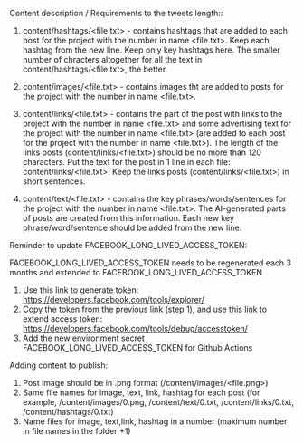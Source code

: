 Content description / Requirements to the tweets length::

1. content/hashtags/<file.txt> - contains hashtags that are added to each post for the project with the number in name <file.txt>. Keep each hashtag from the new line. Keep only key hashtags here. The smaller number of chracters altogether for all the text in content/hashtags/<file.txt>, the better.

2. content/images/<file.txt> - contains images tht are added to posts for the project with the number in name <file.txt>.

3. content/links/<file.txt> - contains the part of the post with links to the project with the number in name <file.txt> and some advertising text for the project with the number in name <file.txt> (are added to each post for the project with the number in name <file.txt>). The length of the links posts (content/links/<file.txt>) should be no more than 120 characters. Put the text for the post in 1 line in each file: content/links/<file.txt>. Keep the links posts (content/links/<file.txt>) in short sentences.

4. content/text/<file.txt> - contains the key phrases/words/sentences for the project with the number in name <file.txt>. The AI-generated parts of posts are created from this information. Each new key phrase/word/sentence should be added from the new line.

Reminder to update FACEBOOK_LONG_LIVED_ACCESS_TOKEN:

FACEBOOK_LONG_LIVED_ACCESS_TOKEN needs to be regenerated each 3 months and extended to FACEBOOK_LONG_LIVED_ACCESS_TOKEN

1. Use this link to generate token: https://developers.facebook.com/tools/explorer/
2. Copy the token from the previous link (step 1), and use this link to extend access token: https://developers.facebook.com/tools/debug/accesstoken/
3. Add the new environment secret FACEBOOK_LONG_LIVED_ACCESS_TOKEN for Github Actions

Adding content to publish:

1. Post image should be in .png format (/content/images/<file.png>)
2. Same file names for image, text, link, hashtag for each post (for example, /content/images/0.png, /content/text/0.txt, /content/links/0.txt, /content/hashtags/0.txt)
3. Name files for image, text,link, hashtag in a number (maximum number in file names in the folder +1)